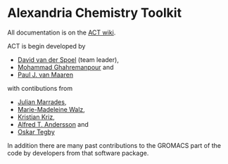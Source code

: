 Alexandria Chemistry Toolkit
============================

All documentation is on the [ACT wiki](https://github.com/dspoel/ACT/wiki).

ACT is begin developed by

+ [David van der Spoel](https://github.com/dspoel) (team leader),
+ [Mohammad Ghahremanpour](https://github.com/mmghahremanpour) and
+ [Paul J. van Maaren](https://github.com/maaren)

with contibutions from

+ [Julian Marrades](https://github.com/jCodingStuff),
+ [Marie-Madeleine Walz](https://github.com/MMW1), 
+ [Kristian Kriz](https://github.com/kkriz26),
+ [Alfred T. Andersson](https://github.com/pastaalfredo) and
+ [Oskar Tegby](https://github.com/OskarTegby)

In addition there are many past contributions to the GROMACS part of the code by developers from that software package.


